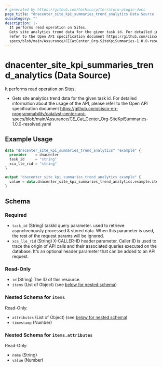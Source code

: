 ```yaml
---
# generated by https://github.com/hashicorp/terraform-plugin-docs
page_title: "dnacenter_site_kpi_summaries_trend_analytics Data Source - terraform-provider-dnacenter"
subcategory: ""
description: |-
  It performs read operation on Sites.
  Gets site analytics trend data for the given task id. For detailed information about the usage of the API, please
  refer to the Open API specification document https://github.com/cisco-en-programmability/catalyst-center-api-
  specs/blob/main/Assurance/CECatCenter_Org-SiteKpiSummaries-1.0.0-resolved.yaml
---
```


# dnacenter_site_kpi_summaries_trend_analytics (Data Source)

It performs read operation on Sites.

- Gets site analytics trend data for the given task id. For detailed information about the usage of the API, please
refer to the Open API specification document https://github.com/cisco-en-programmability/catalyst-center-api-
specs/blob/main/Assurance/CE_Cat_Center_Org-SiteKpiSummaries-1.0.0-resolved.yaml

## Example Usage

```terraform
data "dnacenter_site_kpi_summaries_trend_analytics" "example" {
  provider    = dnacenter
  task_id     = "string"
  xca_lle_rid = "string"
}

output "dnacenter_site_kpi_summaries_trend_analytics_example" {
  value = data.dnacenter_site_kpi_summaries_trend_analytics.example.items
}
```

<!-- schema generated by tfplugindocs -->
## Schema

### Required

- `task_id` (String) taskId query parameter. used to retrieve asynchronously processed & stored data. When this parameter is used, the rest of the request params will be ignored.
- `xca_lle_rid` (String) X-CALLER-ID header parameter. Caller ID is used to trace the origin of API calls and their associated queries executed on the database. It's an optional header parameter that can be added to an API request.

### Read-Only

- `id` (String) The ID of this resource.
- `items` (List of Object) (see [below for nested schema](#nestedatt--items))

<a id="nestedatt--items"></a>
### Nested Schema for `items`

Read-Only:

- `attributes` (List of Object) (see [below for nested schema](#nestedobjatt--items--attributes))
- `timestamp` (Number)

<a id="nestedobjatt--items--attributes"></a>
### Nested Schema for `items.attributes`

Read-Only:

- `name` (String)
- `value` (Number)

